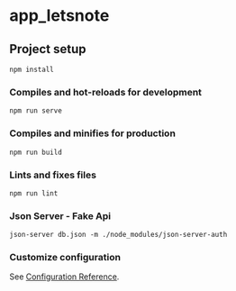 # app_letsnote

## Project setup
```
npm install
```

### Compiles and hot-reloads for development
```
npm run serve
```

### Compiles and minifies for production
```
npm run build
```

### Lints and fixes files
```
npm run lint
```

### Json Server - Fake Api
```
json-server db.json -m ./node_modules/json-server-auth
```

### Customize configuration
See [Configuration Reference](https://cli.vuejs.org/config/).
